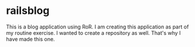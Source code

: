railsblog
=========

This is a blog application using RoR. I am creating this application as part of my routine exercise. I wanted to create a repository as well. That's why I have made this one.
